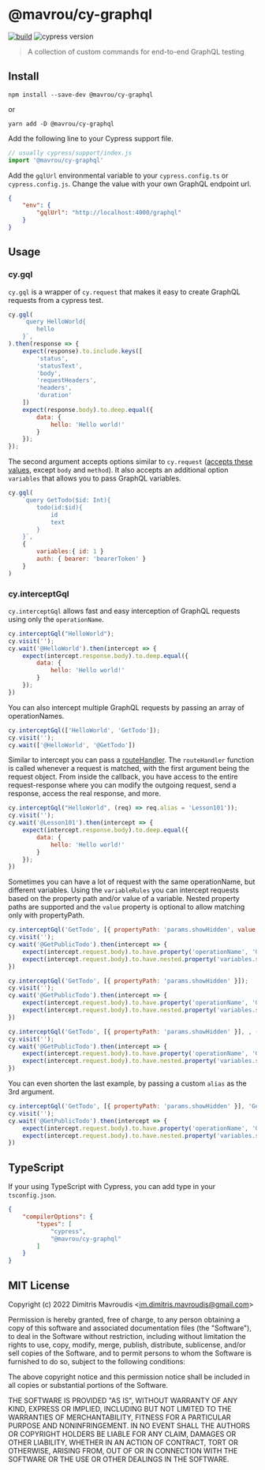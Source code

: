 # @mavrou/cy-graphql
[![build](https://github.com/dimavroudis/cy-graphql/actions/workflows/build.yml/badge.svg?branch=master)](https://github.com/dimavroudis/cy-graphql/actions/workflows/build.yml) ![cypress version](https://img.shields.io/badge/cypress-9.6.1-brightgreen)
> A collection of custom commands for end-to-end GraphQL testing

## Install

```
npm install --save-dev @mavrou/cy-graphql
```

or
```
yarn add -D @mavrou/cy-graphql
```

Add the following line to your Cypress support file.
```js
// usually cypress/support/index.js
import '@mavrou/cy-graphql'
```

Add the `gqlUrl` environmental variable to your `cypress.config.ts` or `cypress.config.js`. Change the value with your own GraphQL endpoint url.
```json
{
    "env": {
        "gqlUrl": "http://localhost:4000/graphql" 
    }
}
```

## Usage

### cy.gql

`cy.gql` is a wrapper of `cy.request` that makes it easy to create GraphQL requests from a cypress test.
```js
cy.gql(
    `query HelloWorld{
        hello
    }`,
).then(response => {
    expect(response).to.include.keys([
        'status',
        'statusText',
        'body',
        'requestHeaders',
        'headers',
        'duration'
    ])
    expect(response.body).to.deep.equal({
        data: {
            hello: 'Hello world!'
        }
    });
});
```

The second argument accepts options similar to `cy.request` ([accepts these values](https://docs.cypress.io/api/commands/request#Arguments), except `body` and  `method`). It also accepts an additional option `variables` that allows you to pass GraphQL variables.
```js
cy.gql(
    `query GetTodo($id: Int){
        todo(id:$id){
            id
            text
        }
    }`,
    { 
        variables:{ id: 1 }
        auth: { bearer: 'bearerToken' }
    }
)
```

### cy.interceptGql

`cy.interceptGql` allows fast and easy interception of GraphQL requests using only the `operationName`.
```js
cy.interceptGql("HelloWorld");
cy.visit('');
cy.wait('@HelloWorld').then(intercept => {
    expect(intercept.response.body).to.deep.equal({
        data: {
            hello: 'Hello world!'
        }
    });
})
```

You can also intercept multiple GraphQL requests by passing an array of operationNames.
```js
cy.interceptGql(['HelloWorld', 'GetTodo']);
cy.visit('');
cy.wait(['@HelloWorld', '@GetTodo'])
```

Similar to intercept you can pass a [routeHandler](https://docs.cypress.io/api/commands/intercept#routeHandler-lt-code-gtFunctionlt-code-gt).
The `routeHandler` function is called whenever a request is matched, with the first argument being the request object. From inside the callback, you have access to the entire request-response where you can modify the outgoing request, send a response, access the real response, and more.
```js
cy.interceptGql("HelloWorld", (req) => req.alias = 'Lesson101'));
cy.visit('');
cy.wait('@Lesson101').then(intercept => {
    expect(intercept.response.body).to.deep.equal({
        data: {
            hello: 'Hello world!'
        }
    });
})
```

Sometimes you can have a lot of request with the same operationName, but different variables. Using the `variableRules` you can intercept requests based on the property path and/or value of a variable. Nested property paths are supported and the `value` property is optional to allow matching only with propertyPath.
```js
cy.interceptGql('GetTodo', [{ propertyPath: 'params.showHidden', value: false }]);
cy.visit('');
cy.wait('@GetPublicTodo').then(intercept => {
    expect(intercept.request.body).to.have.property('operationName', 'GetTodo');
    expect(intercept.request.body).to.have.nested.property('variables.showHidden', false);
})
```
```js
cy.interceptGql('GetTodo', [{ propertyPath: 'params.showHidden' }]);
cy.visit('');
cy.wait('@GetPublicTodo').then(intercept => {
    expect(intercept.request.body).to.have.property('operationName', 'GetTodo');
    expect(intercept.request.body).to.have.nested.property('variables.showHidden', false);
})
```
```js
cy.interceptGql('GetTodo', [{ propertyPath: 'params.showHidden' }], , (req) => req.alias = 'GetAllTodo'));
cy.visit('');
cy.wait('@GetPublicTodo').then(intercept => {
    expect(intercept.request.body).to.have.property('operationName', 'GetTodo');
    expect(intercept.request.body).to.have.nested.property('variables.showHidden', false);
})
```

You can even shorten the last example, by passing a custom `alias` as the 3rd argument.
```js
cy.interceptGql('GetTodo', [{ propertyPath: 'params.showHidden' }], 'GetAllTodo');
cy.visit('');
cy.wait('@GetPublicTodo').then(intercept => {
    expect(intercept.request.body).to.have.property('operationName', 'GetTodo');
    expect(intercept.request.body).to.have.nested.property('variables.showHidden', false);
})
```

## TypeScript

If your using TypeScript with Cypress, you can add type in your `tsconfig.json`.

```json
{
    "compilerOptions": {
        "types": [
            "cypress",
            "@mavrou/cy-graphql"
        ]
    }
}
```

## MIT License

Copyright (c) 2022 Dimitris Mavroudis &lt;im.dimitris.mavroudis@gmail.com&gt;

Permission is hereby granted, free of charge, to any person
obtaining a copy of this software and associated documentation
files (the "Software"), to deal in the Software without
restriction, including without limitation the rights to use,
copy, modify, merge, publish, distribute, sublicense, and/or sell
copies of the Software, and to permit persons to whom the
Software is furnished to do so, subject to the following
conditions:

The above copyright notice and this permission notice shall be
included in all copies or substantial portions of the Software.

THE SOFTWARE IS PROVIDED "AS IS", WITHOUT WARRANTY OF ANY KIND,
EXPRESS OR IMPLIED, INCLUDING BUT NOT LIMITED TO THE WARRANTIES
OF MERCHANTABILITY, FITNESS FOR A PARTICULAR PURPOSE AND
NONINFRINGEMENT. IN NO EVENT SHALL THE AUTHORS OR COPYRIGHT
HOLDERS BE LIABLE FOR ANY CLAIM, DAMAGES OR OTHER LIABILITY,
WHETHER IN AN ACTION OF CONTRACT, TORT OR OTHERWISE, ARISING
FROM, OUT OF OR IN CONNECTION WITH THE SOFTWARE OR THE USE OR
OTHER DEALINGS IN THE SOFTWARE.

[renovate-badge]: https://img.shields.io/badge/renovate-app-blue.svg
[renovate-app]: https://renovateapp.com/
